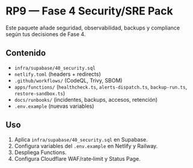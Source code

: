 
# RP9 — Fase 4 Security/SRE Pack

Este paquete añade seguridad, observabilidad, backups y compliance según tus decisiones de Fase 4.

## Contenido
- `infra/supabase/40_security.sql`
- `netlify.toml` (headers + redirects)
- `.github/workflows/` (CodeQL, Trivy, SBOM)
- `apps/functions/` (`healthcheck.ts`, `alerts-dispatch.ts`, `backup-run.ts`, `restore-sandbox.ts`)
- `docs/runbooks/` (incidentes, backups, accesos, retención)
- `.env.example` (nuevas variables)

## Uso
1. Aplica `infra/supabase/40_security.sql` en Supabase.
2. Configura variables del `.env.example` en Netlify y Railway.
3. Despliega Functions.
4. Configura Cloudflare WAF/rate‑limit y Status Page.
